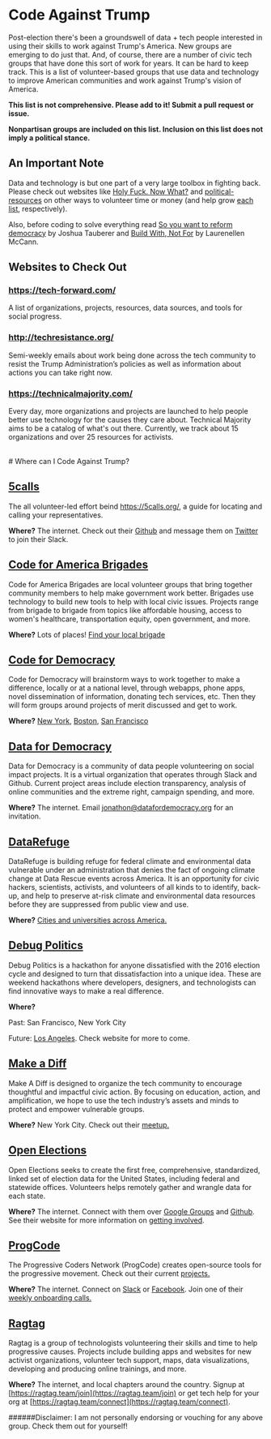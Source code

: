 # Code Against Trump

Post-election there's been a groundswell of data + tech people interested in using their skills to work against Trump's America. New groups are emerging to do just that. And, of course, there are a number of civic tech groups that have done this sort of work for years. It can be hard to keep track. This is a list of volunteer-based groups that use data and technology to improve American communities and work against Trump's vision of America. 

**This list is not comprehensive. Please add to it! Submit a pull request or issue.**

**Nonpartisan groups are included on this list. Inclusion on this list does not imply a political stance.** 

## An Important Note
Data and technology is but one part of a very large toolbox in fighting back. Please check out websites like [Holy Fuck. Now What?](http://www.holyfucktheelection.com/) and [political-resources](https://valeriecodes.github.io/political-resources/) on other ways to volunteer time or money (and help grow [each](https://github.com/csb324/holyfucktheelectionistomorrow) [list](https://github.com/valeriecodes/political-resources), respectively). 

Also, before coding to solve everything read [So you want to reform democracy](https://medium.com/@joshuatauberer/so-you-want-to-reform-democracy-7f3b1ef10597#.2a3tyvikw) by Joshua Tauberer and [Build With, Not For](http://www.buildwith.org/) by Laurenellen McCann. 

## Websites to Check Out
### https://tech-forward.com/ 
A list of organizations, projects, resources, data sources, and tools for social progress. 

### http://techresistance.org/
Semi-weekly emails about work being done across the tech community to resist the Trump Administration’s policies as well as information about actions you can take right now.

### https://technicalmajority.com/ 
Every day, more organizations and projects are launched to help people better use technology for the causes they care about. Technical Majority aims to be a catalog of what's out there. Currently, we track about 15 organizations and over 25 resources for activists.

<br>
# Where can I Code Against Trump?

## [5calls](https://github.com/5calls/5calls)
The all volunteer-led effort beind https://5calls.org/, a guide for locating and calling your representatives.  

**Where?** The internet. Check out their [Github](https://github.com/5calls/5calls) and message them on [Twitter](https://twitter.com/make5calls) to join their Slack.  


## [Code for America Brigades](http://brigade.codeforamerica.org/brigade/)
Code for America Brigades are local volunteer groups that bring together community members to help make government work better. Brigades use technology to build new tools to help with local civic issues. Projects range from brigade to brigade from topics like affordable housing, access to women's healthcare, transportation equity, open government, and more. 

**Where?** Lots of places! [Find your local brigade](http://brigade.codeforamerica.org/brigade/)

## [Code for Democracy](https://codefordemocracy.slack.com/)
Code for Democracy will brainstorm ways to work together to make a difference, locally or at a national level, through webapps, phone apps, novel dissemination of information, donating tech services, etc. Then they will form groups around projects of merit discussed and get to work.

**Where?** [New York](https://www.meetup.com/Code-For-Democracy-NYC/), [Boston](https://www.meetup.com/Code-For-Democracy-Boston/), [San Francisco](https://www.meetup.com/Code-For-Democracy-SF/)


## [Data for Democracy](https://medium.com/data-for-democracy)
Data for Democracy is a community of data people volunteering on social impact projects. It is a virtual organization that operates through Slack and Github. Current project areas include election transparency, analysis of online communities and the extreme right, campaign spending, and more. 

**Where?** The internet. Email jonathon@datafordemocracy.org for an invitation.


## [DataRefuge](http://www.ppehlab.org/datarefuge)
DataRefuge is building refuge for federal climate and environmental data vulnerable under an administration that denies the fact of ongoing climate change at Data Rescue events across America. It is an opportunity for civic hackers, scientists, activists, and volunteers of all kinds to to identify, back-up, and help to preserve at-risk climate and environmental data resources before they are suppressed from public view and use.

**Where?** [Cities and universities across America.](http://www.ppehlab.org/datarescue-events) 


## [Debug Politics](https://www.debugpolitics.com/) 
Debug Politics is a hackathon for anyone dissatisfied with the 2016 election cycle and designed to turn that dissatisfaction into a unique idea. These are weekend hackathons where developers, designers, and technologists can find innovative ways to make a real difference.

**Where?** 

Past: San Francisco, New York City 

Future: [Los Angeles](https://www.eventbrite.com/e/debug-politics-1st-la-hackathon-tickets-29491780710). Check website for more to come.


## [Make a Diff](https://www.meetup.com/make-a-diff/)
Make A Diff is designed to organize the tech community to encourage thoughtful and impactful civic action. By focusing on education, action, and amplification, we hope to use the tech industry’s assets and minds to protect and empower vulnerable groups.

**Where?** New York City. Check out their [meetup.](https://www.meetup.com/make-a-diff/)


## [Open Elections](https://blog.openelections.net/)
Open Elections seeks  to create the first free, comprehensive, standardized, linked set of election data for the United States, including federal and statewide offices. Volunteers helps remotely gather and wrangle data for each state.

**Where?** The internet. Connect with them over [Google Groups](https://groups.google.com/forum/?fromgroups#!forum/openelections) and [Github](https://github.com/openelections). See their website for more information on [getting involved](https://blog.openelections.net/get-involved/).


## [ProgCode](http://www.progcode.co/)
The Progressive Coders Network (ProgCode) creates open-source tools for the progressive movement. Check out their current [projects.](https://github.com/ProgressiveCoders/projects/projects/1)

**Where?** The internet. Connect on [Slack](https://airtable.com/shrSnsmAIGWD1oGIL) or [Facebook](https://www.facebook.com/progressivecoders/). Join one of their [weekly onboarding calls.](https://zoom.us/meeting/register/c07b1af895b269f3cde7dc3c8da9331e) 


## [Ragtag](https://ragtag.team)
Ragtag is a group of technologists volunteering their skills and time to help progressive causes. Projects include building apps and websites for new activist organizations, volunteer tech support, maps, data visualizations, developing and producing online trainings, and more.

**Where?** The internet, and local chapters around the country. Signup at [https://ragtag.team/join](https://ragtag.team/join) or get tech help for your org at [https://ragtag.team/connect](https://ragtag.team/connect).


######Disclaimer: I am not personally endorsing or vouching for any above group. Check them out for yourself!
